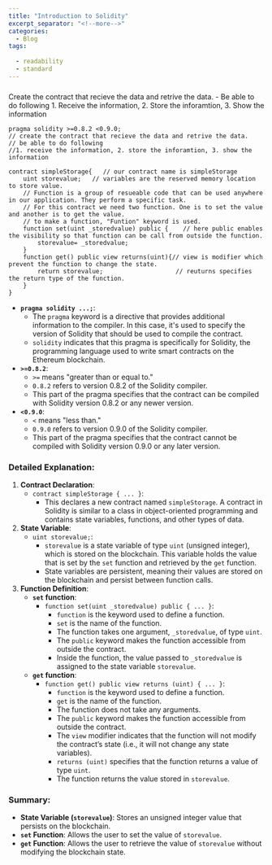 ```yaml
---
title: "Introduction to Solidity"
excerpt_separator: "<!--more-->"
categories:
  - Blog
tags:
  
  - readability
  - standard
---
```


### 

Create the contract that recieve the data and retrive the data.
        - Be able to do following
          1. Receive the information, 2. Store the inforamtion, 3. Show the information

```solidity
pragma solidity >=0.8.2 <0.9.0;
// create the contract that recieve the data and retrive the data.
// be able to do following
//1. receive the information, 2. store the inforamtion, 3. show the information

contract simpleStorage{   // our contract name is simpleStorage
    uint storevalue;   // variables are the reserved memory location to store value.
    // Function is a group of resueable code that can be used anywhere in our application. They perform a specific task.
    // For this contract we need two function. One is to set the value and another is to get the value.
    // to make a function, "Funtion" keyword is used.
    function set(uint _storedvalue) public {    // here public enables the visibility so that function can be call from outside the function.
        storevalue= _storedvalue;               
    }
    function get() public view returns(uint){// view is modifier which prevent the function to change the state.
        return storevalue;                    // reuturns specifies the return type of the function.
    }
}

```

- **`pragma solidity ...;`**:
    - The `pragma` keyword is a directive that provides additional information to the compiler. In this case, it's used to specify the version of Solidity that should be used to compile the contract.
    - `solidity` indicates that this pragma is specifically for Solidity, the programming language used to write smart contracts on the Ethereum blockchain.
- **`>=0.8.2`**:
    - `>=` means "greater than or equal to."
    - `0.8.2` refers to version 0.8.2 of the Solidity compiler.
    - This part of the pragma specifies that the contract can be compiled with Solidity version 0.8.2 or any newer version.
- **`<0.9.0`**:
    - `<` means "less than."
    - `0.9.0` refers to version 0.9.0 of the Solidity compiler.
    - This part of the pragma specifies that the contract cannot be compiled with Solidity version 0.9.0 or any later version.

### Detailed Explanation:

1. **Contract Declaration**:
    - `contract simpleStorage { ... }`:
        - This declares a new contract named `simpleStorage`. A contract in Solidity is similar to a class in object-oriented programming and contains state variables, functions, and other types of data.
2. **State Variable**:
    - `uint storevalue;`:
        - `storevalue` is a state variable of type `uint` (unsigned integer), which is stored on the blockchain. This variable holds the value that is set by the `set` function and retrieved by the `get` function.
        - State variables are persistent, meaning their values are stored on the blockchain and persist between function calls.
3. **Function Definition**:
    - **`set` function**:
        - `function set(uint _storedvalue) public { ... }`:
            - `function` is the keyword used to define a function.
            - `set` is the name of the function.
            - The function takes one argument, `_storedvalue`, of type `uint`.
            - The `public` keyword makes the function accessible from outside the contract.
            - Inside the function, the value passed to `_storedvalue` is assigned to the state variable `storevalue`.
    - **`get` function**:
        - `function get() public view returns (uint) { ... }`:
            - `function` is the keyword used to define a function.
            - `get` is the name of the function.
            - The function does not take any arguments.
            - The `public` keyword makes the function accessible from outside the contract.
            - The `view` modifier indicates that the function will not modify the contract’s state (i.e., it will not change any state variables).
            - `returns (uint)` specifies that the function returns a value of type `uint`.
            - The function returns the value stored in `storevalue`.

### Summary:

- **State Variable (`storevalue`)**: Stores an unsigned integer value that persists on the blockchain.
- **`set` Function**: Allows the user to set the value of `storevalue`.
- **`get` Function**: Allows the user to retrieve the value of `storevalue` without modifying the blockchain state.